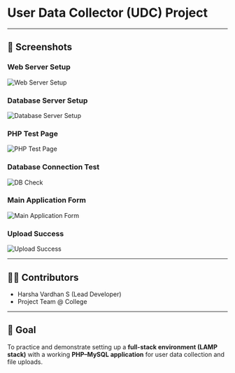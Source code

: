 # User Data Collector (UDC) Project 

---

## 📸 Screenshots

### Web Server Setup
![Web Server Setup](./screenshots/webserver_setup.png)

### Database Server Setup
![Database Server Setup](./screenshots/dbserver_setup.png)

### PHP Test Page
![PHP Test Page](./screenshots/php_test_page.png)

### Database Connection Test
![DB Check](./screenshots/db_check_success.png)

### Main Application Form
![Main Application Form](./screenshots/main_app_form.png)

### Upload Success
![Upload Success](./screenshots/upload_success.png)

---

## 👨‍💻 Contributors
- Harsha Vardhan S (Lead Developer)  
- Project Team @ College  

---

## 🎯 Goal
To practice and demonstrate setting up a **full-stack environment (LAMP stack)** with a working **PHP–MySQL application** for user data collection and file uploads.
